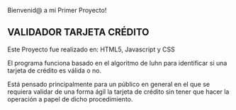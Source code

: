 Bienvenid@ a mi Primer Proyecto! 

VALIDADOR TARJETA CRÉDITO
------------------

Este Proyecto fue realizado en: HTML5, Javascript y CSS

El programa funciona basado en el algoritmo de luhn para identificar si una tarjeta de crédito es válida o no.

Está pensado principalmente para un público en general en el que se requiera validar de una forma ágil la tarjeta de crédito sin tener que hacer la operación a papel de dicho procedimiento.



